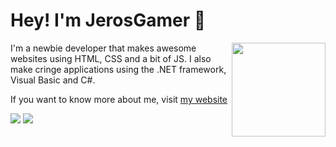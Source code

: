 # Hey! I'm JerosGamer 👋
<img src="https://ascript89.github.io/assets/kris-pfp.png" align="right" height="150px" />
I'm a newbie developer that makes awesome
websites using HTML, CSS and a bit of JS.
I also make cringe applications using the
.NET framework, Visual Basic and C#.

If you want to know more about me, visit
[my website](https://ascript89.github.io)

<img src="https://github-readme-stats.vercel.app/api?username=ascript89&theme=dracula&show_icons=true&count_private=true" />
<img src="https://github-readme-stats.vercel.app/api/top-langs/?username=ascript89&theme=dracula" />
